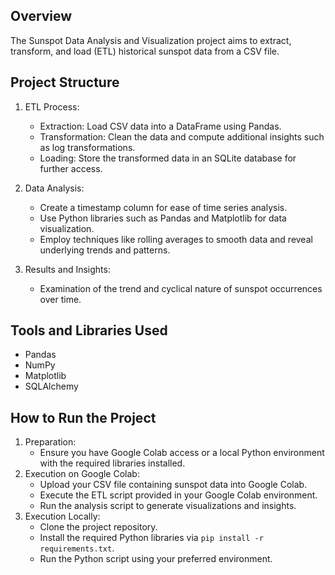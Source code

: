 ## Overview

The Sunspot Data Analysis and Visualization project aims to extract, transform, and load (ETL) historical sunspot data from a CSV file. 

## Project Structure

1. ETL Process:
   - Extraction: Load CSV data into a DataFrame using Pandas.
   - Transformation: Clean the data and compute additional insights such as log transformations.
   - Loading: Store the transformed data in an SQLite database for further access.

2. Data Analysis:
   - Create a timestamp column for ease of time series analysis.
   - Use Python libraries such as Pandas and Matplotlib for data visualization.
   - Employ techniques like rolling averages to smooth data and reveal underlying trends and patterns.

3. Results and Insights:
   - Examination of the trend and cyclical nature of sunspot occurrences over time.

## Tools and Libraries Used
- Pandas
- NumPy
- Matplotlib
- SQLAlchemy

## How to Run the Project
1. Preparation:
   - Ensure you have Google Colab access or a local Python environment with the required libraries installed.
2. Execution on Google Colab:
   - Upload your CSV file containing sunspot data into Google Colab.
   - Execute the ETL script provided in your Google Colab environment.
   - Run the analysis script to generate visualizations and insights.
3. Execution Locally:
   - Clone the project repository.
   - Install the required Python libraries via `pip install -r requirements.txt`.
   - Run the Python script using your preferred environment.
